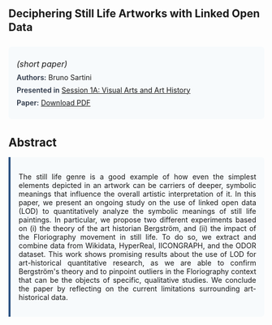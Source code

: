 
<style>    
    h2 {
        margin-top: 0;
        margin-bottom: 1.5rem;
        line-height: 1.3;
    }
    
    h3 {
        margin-top: 2rem;
        margin-bottom: 1rem;
        font-size: 1.4rem;
        font-weight:bold;
    }
    
    .metadata {
        background-color: #f7fafc;
        padding: 1rem;
        border-radius: 6px;
        margin-bottom: 2rem;
    }
    
    .metadata p {
        margin: 0.5rem 0;
    }
    
    .abstract {
        text-align: justify;
        padding: 1rem;
        background-color: #f7fafc;
        border-left: 4px solid #2c5282;
        border-radius: 0 6px 6px 0;
    }
    
    strong {
        color: #2d3748;
        font-weight: 600;
    }
</style>
<main role="main">
<h2>Deciphering Still Life Artworks with Linked Open Data</h2>

<section class="metadata">
<p style='font-size:1rem'><i>(short paper)</i></p>
<p><strong>Authors:</strong> Bruno Sartini</p>
<p><strong>Presented in</strong> <a href="/programme/#session1">Session 1A: Visual Arts and Art History</a></p>
<p><strong>Paper:</strong> <a href="https://ceur-ws.org/Vol-3558/paper123.pdf">Download PDF</a></p>
</section>

<section>
<h3>Abstract</h3>
<div class="abstract">
<p>The still life genre is a good example of how even the simplest elements depicted in an artwork can be carriers of deeper, symbolic meanings that influence the overall artistic interpretation of it. In this paper, we present an ongoing study on the use of linked open data (LOD) to quantitatively analyze the symbolic meanings of still life paintings. In particular, we propose two different experiments based on (i) the theory of the art historian Bergström, and (ii) the impact of the Floriography movement in still life. To do so, we extract and combine data from Wikidata, HyperReal, IICONGRAPH, and the ODOR dataset. This work shows promising results about the use of LOD for art-historical quantitative research, as we are able to confirm Bergström's theory and to pinpoint outliers in the Floriography context that can be the objects of specific, qualitative studies. We conclude the paper by reflecting on the current limitations surrounding art-historical data.</p>
</div>
</section>
</main>